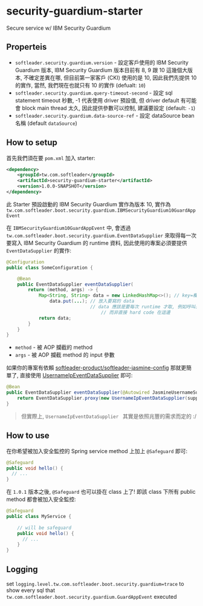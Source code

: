 # security-guardium-starter

Secure service w/ IBM Security Guardium

## Properteis

- `softleader.security.guardium.version` - 設定客戶使用的 IBM Security Guardium 版本, IBM Security Guardium 版本目前有 8, 9 跟 10 這幾個大版本, 不確定差異在哪, 但目前第一家客戶 (CKI) 使用的是 10, 因此我們先提供 10 的實作, 當然, 我們現在也就只有 10 的實作 (defualt: `10`)
- `softleader.security.guardium.query-timeout-second` - 設定 sql statement timeout 秒數, -1 代表使用 driver 預設值, 但 driver default 有可能會 block main thread 太久, 因此提供參數可以控制, 建議要設定 (default: `-1`)
- `softleader.security.guardium.data-source-ref` - 設定 dataSource bean 名稱 (default `dataSource`)

## How to setup

首先我們須在要 `pom.xml` 加入 starter:

```xml
<dependency>
    <groupId>tw.com.softleader</groupId>
    <artifactId>security-guardium-starter</artifactId>
    <version>1.0.0-SNAPSHOT</version>
</dependency>
```

此 Starter 預設啟動的 IBM Security Guardium 實作為版本 10, 實作為 `tw.com.softleader.boot.security.guardium.IBMSecurityGuardium10GuardAppEvent`

在 `IBMSecurityGuardium10GuardAppEvent` 中, 會透過 `tw.com.softleader.boot.security.guardium.EventDataSupplier` 來取得每一次要寫入 IBM Security Guardium 的 runtime 資料, 因此使用的專案必須要提供 `EventDataSupplier` 的實作:

```java
@Configuration
public class SomeConfiguration {

	@Bean
	public EventDataSupplier eventDataSupplier(
		return (method, args) -> {
			Map<String, String> data = new LinkedHashMap<>(); // key=欄位名稱, value=值
    			data.put(...); // 放入要寫的 data
                   		       // data 應該是要每次 runtime 才取, 例如呼叫另一個 class 取得資料
                    		       // 而非直接 hard code 在這邊
			return data;
	    }
	}
}
```

- `method` - 被 AOP 攔截的 method
- `args` - 被 AOP 攔截 method 的 input 參數

如果你的專案有依賴 [softleader-product/softleader-jasmine-config](https://github.com/softleader-product/softleader-jasmine-config) 那就更簡單了, 直接使用 [UsernameIpEventDataSupplier](https://github.com/softleader-product/softleader-jasmine-config/blob/master/src/main/java/tw/com/softleader/jasmine/security/guardium/UsernameIpEventDataSupplier.java) 即可:

```java
@Bean
public EventDataSupplier eventDataSupplier(@Autowired JasmineUsernameSupplier supplier) {
	return EventDataSupplier.proxy(new UsernameIpEventDataSupplier(supplier));
}
```

> 但實際上, `UsernameIpEventDataSupplier ` 其實是依照兆豐的需求而定的 :/

## How to use

在你希望被加入安全監控的 Spring service method 上加上 `@Safeguard` 即可:

```java
@Safeguard
public void hello() {
  // ...
}
```

在 `1.0.1` 版本之後, `@Safeguard` 也可以掛在 class 上了! 即該 class 下所有 public method 都會被加入安全監控:

```java
@Safeguard
public class MyService {
    
    // will be safeguard
    public void hello() {
      // ...
    }
}
``` 

## Logging

set `logging.level.tw.com.softleader.boot.security.guardium=trace` to show every sql that `tw.com.softleader.boot.security.guardium.GuardAppEvent` executed
